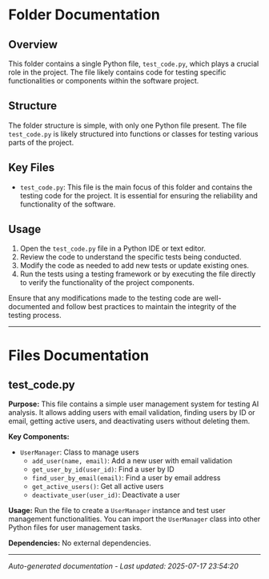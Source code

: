 # Folder Documentation

## Overview
This folder contains a single Python file, `test_code.py`, which plays a crucial role in the project. The file likely contains code for testing specific functionalities or components within the software project.

## Structure
The folder structure is simple, with only one Python file present. The file `test_code.py` is likely structured into functions or classes for testing various parts of the project.

## Key Files
- `test_code.py`: This file is the main focus of this folder and contains the testing code for the project. It is essential for ensuring the reliability and functionality of the software.

## Usage
1. Open the `test_code.py` file in a Python IDE or text editor.
2. Review the code to understand the specific tests being conducted.
3. Modify the code as needed to add new tests or update existing ones.
4. Run the tests using a testing framework or by executing the file directly to verify the functionality of the project components.

Ensure that any modifications made to the testing code are well-documented and follow best practices to maintain the integrity of the testing process.

---

# Files Documentation

## test_code.py

**Purpose:** This file contains a simple user management system for testing AI analysis. It allows adding users with email validation, finding users by ID or email, getting active users, and deactivating users without deleting them.

**Key Components:**
- `UserManager`: Class to manage users
  - `add_user(name, email)`: Add a new user with email validation
  - `get_user_by_id(user_id)`: Find a user by ID
  - `find_user_by_email(email)`: Find a user by email address
  - `get_active_users()`: Get all active users
  - `deactivate_user(user_id)`: Deactivate a user

**Usage:** Run the file to create a `UserManager` instance and test user management functionalities. You can import the `UserManager` class into other Python files for user management tasks.

**Dependencies:** No external dependencies.

---
*Auto-generated documentation - Last updated: 2025-07-17 23:54:20*
